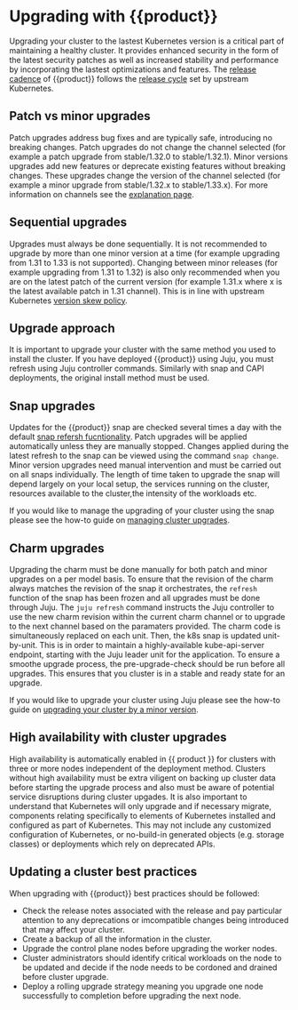# Upgrading with {{product}}

Upgrading your cluster to the lastest Kubernetes version is a critical part of
maintaining a healthy cluster. It provides enhanced security in the form
of the latest security patches as well as increased stability and performance
by incorporating the lastest optimizations and features. The [release cadence]
of {{product}} follows the [release cycle] set by upstream Kubernetes.


## Patch vs minor upgrades

Patch upgrades address bug fixes and are typically safe, introducing no
breaking changes.
Patch upgrades do not change the channel selected (for example a patch upgrade
from stable/1.32.0 to stable/1.32.1). Minor versions upgrades add new
features or deprecate existing features without breaking changes. These upgrades
change the version of the channel selected
(for example a minor upgrade from stable/1.32.x to stable/1.33.x).
For more information on channels see the [explanation page].

## Sequential upgrades

Upgrades must always be done sequentially. It is not recommended to upgrade by
more than one minor version at a time (for example upgrading from 1.31 to 1.33
is not supported). Changing between minor releases (for example upgrading
from 1.31 to 1.32) is also only recommended when you are on the
latest patch of the current version (for example 1.31.x where x is the latest
available patch in 1.31 channel). This is in line with upstream Kubernetes
[version skew policy].

## Upgrade approach

It is important to upgrade your cluster with the same method you used to install
the cluster. If you have deployed {{product}} using Juju, you must refresh
using Juju controller commands. Similarly with snap and CAPI deployments,
the original install method must be used.


## Snap upgrades

Updates for the {{product}} snap are checked several times a day with the
default [snap refersh fucntionality]. Patch upgrades will be applied
automatically unless they are manually stopped. Changes applied during the
latest refresh to the snap can be viewed using the command `snap change`.
Minor version upgrades need manual intervention and must be carried out on all
snaps individually. The length of time taken to upgrade the snap will depend
largely on your local setup, the services running on the cluster, resources
available to the cluster,the intensity of the workloads etc.

If you would like to manage the upgrading of your cluster using the snap please
see the how-to guide on [managing cluster upgrades].

## Charm upgrades

Upgrading the charm must be done manually for both patch and minor upgrades on
a per model basis. To ensure that the revision of the charm always matches the
revision of the snap it orchestrates, the `refresh` function of the snap has
been frozen and all upgrades must be done through Juju. The `juju refresh`
command instructs the Juju controller
to use the new charm revision within the current charm channel or to upgrade to
the next channel based on the paramaters provided. The charm code
is simultaneously replaced on each unit. Then, the k8s snap is updated
unit-by-unit. This is in order to maintain a highly-available kube-api-server
endpoint, starting with the Juju leader unit for the application. To ensure a
smoothe upgrade process, the pre-upgrade-check should be run before
all upgrades. This ensures that you cluster is in a stable and ready state for
an upgrade.

If you would like to upgrade your cluster using Juju please see the how-to guide
on [upgrading your cluster by a minor version].

<!-- TODO CAPI Upgrades-->

## High availability with cluster upgrades

High availability is automatically enabled in {{ product }} for clusters with
three or more nodes independent of the deployment method. Clusters without high
availability must be extra viligent on backing up cluster data before starting
the upgrade process and also must be aware of potential service disruptions
during cluster upgades. It is also important to understand that Kubernetes will
only upgrade and if necessary migrate, components relating specifically to
elements of Kubernetes installed and configured as part of Kubernetes. This may
not include any customized configuration of Kubernetes, or no-build-in
generated objects (e.g. storage classes) or deployments which rely on
deprecated APIs.

## Updating a cluster best practices

When upgrading with {{product}} best practices should be followed:

- Check the release notes associated with the release and pay
particular attention to any deprecations or imcompatible changes being
introduced that may affect your cluster.
- Create a backup of all the information in the cluster.
- Upgrade the control plane nodes before upgrading the worker nodes.
- Cluster administrators should identify critical workloads on the node to be
updated and decide if the node needs to be cordoned and drained before cluster
upgrade.
- Deploy a rolling upgrade strategy meaning you upgrade one node successfully
to completion before upgrading the next node.

<!-- LINKS -->
[release cadence]: https://ubuntu.com/about/release-cycle#canonical-kubernetes-release-cycle
[release cycle]: https://kubernetes.io/releases/release/
[managing cluster upgrades]: ../howto/upgrades
[upgrading your cluster by a minor version]: ../../charm/howto/upgrade-minor/
[snap refersh fucntionality]:https://snapcraft.io/docs/refresh-awareness
[version skew policy]: https://kubernetes.io/releases/version-skew-policy/
[explanation page]: channels.md

